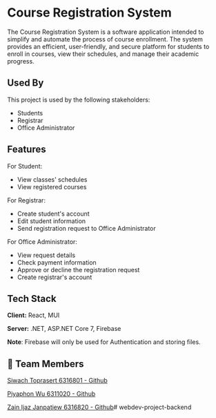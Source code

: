 
# Course Registration System

The Course Registration System is a software application intended to simplify and automate the process of course enrollment. The system provides an efficient, user-friendly, and secure platform for students to enroll in courses, view their schedules, and manage their academic progress.


## Used By

This project is used by the following stakeholders:

- Students
- Registrar
- Office Administrator


## Features

For Student:
- View classes' schedules
- View registered courses

For Registrar:
- Create student's account
- Edit student information
- Send registration request to Office Administrator

For Office Administrator:
- View request details
- Check payment information
- Approve or decline the registration request
- Create registrar's account
## Tech Stack

**Client:** React, MUI

**Server:** .NET, ASP.NET Core 7, Firebase

**Note**: Firebase will only be used for Authentication and storing files.


## 🔗 Team Members
[Siwach Toprasert 6316801 - Github](https://github.com/Pan1245)

[Piyaphon Wu 6311020 - Github](https://github.com/wpiyaphon)

[Zain Ijaz Janpatiew 6316820 - Github](https://github.com/zainjanpatiew)# webdev-project-backend
